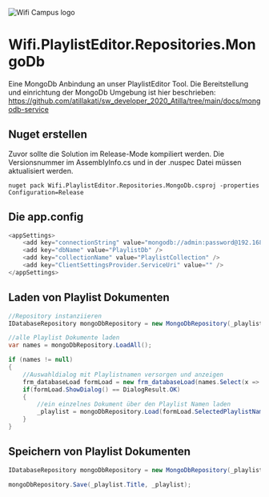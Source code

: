![Wifi Campus logo](https://github.com/atillakati/sw_developer_2020_Atilla/blob/main/docs/wifi_campus.PNG)
# Wifi.PlaylistEditor.Repositories.MongoDb
Eine MongoDb Anbindung an unser PlaylistEditor Tool.
Die Bereitstellung und einrichtung der MongoDb Umgebung ist hier beschrieben:
https://github.com/atillakati/sw_developer_2020_Atilla/tree/main/docs/mongodb-service

## Nuget erstellen

Zuvor sollte die Solution im Release-Mode kompiliert werden. Die Versionsnummer im AssemblyInfo.cs und in der .nuspec Datei müssen aktualisiert werden.

```
nuget pack Wifi.PlaylistEditor.Repositories.MongoDb.csproj -properties Configuration=Release
```

## Die app.config

```C#
<appSettings>
    <add key="connectionString" value="mongodb://admin:password@192.168.10.200:27017" />
    <add key="dbName" value="PlaylistDb" />
    <add key="collectionName" value="PlaylistCollection" />
    <add key="ClientSettingsProvider.ServiceUri" value="" />
</appSettings>
```

## Laden von Playlist Dokumenten

```C#
//Repository instanziieren
IDatabaseRepository mongoDbRepository = new MongoDbRepository(_playlistItemFactory);

//alle Playlist Dokumente laden
var names = mongoDbRepository.LoadAll();

if (names != null)
{
    //Auswahldialog mit Playlistnamen versorgen und anzeigen
    frm_databaseLoad formLoad = new frm_databaseLoad(names.Select(x => x.Title));
    if(formLoad.ShowDialog() == DialogResult.OK)
    {
        //ein einzelnes Dokument über den Playlist Namen laden
        _playlist = mongoDbRepository.Load(formLoad.SelectedPlaylistName);        
    }
}
```
## Speichern von Playlist Dokumenten

```C#
IDatabaseRepository mongoDbRepository = new MongoDbRepository(_playlistItemFactory);

mongoDbRepository.Save(_playlist.Title, _playlist);

```
